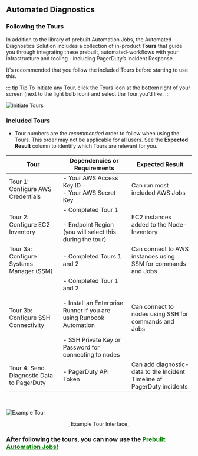 ## Automated Diagnostics
### Following the Tours

In addition to the library of prebuilt Automation Jobs, the Automated Diagnostics Solution includes a collection of in-product **Tours** that guide you through integrating these prebuilt, automated-workflows with your infrastructure and tooling - including PagerDuty’s Incident Response.

It's recommended that you follow the included Tours before starting to use this.

::: tip Tip
To initiate any Tour, click the Tours icon at the bottom right of your screen (next to the light bulb icon) and select the Tour you’d like.
:::

![Initiate Tours](@assets/img/solutions-auto-diag-initiate-tours.png)<br>

### Included Tours

* Tour numbers are the _recommended_ order to follow when using the Tours. This order may not be applicable for all users.  See the **Expected Result** column to identify which Tours are relevant for you.

| Tour | Dependencies or Requirements | Expected Result |
|---|---|---|
| Tour 1: Configure AWS Credentials | - Your AWS Access Key ID<br> - Your AWS Secret Key | Can run most included AWS Jobs |
| Tour 2: Configure EC2 Inventory | - Completed Tour 1<br><br> - Endpoint Region  (you will select this during the tour) | EC2 instances added to the Node-Inventory |
| Tour 3a: Configure Systems Manager (SSM) | - Completed Tours 1 and 2 | Can connect to AWS instances using SSM for commands and Jobs |
| Tour 3b: Configure SSH Connectivity | - Completed Tour 1 and 2<br><br> - Install an Enterprise Runner if you are using Runbook Automation<br><br> - SSH Private Key or Password for connecting to nodes | Can connect to nodes using SSH for commands and Jobs |
| Tour 4: Send Diagnostic Data to PagerDuty | - PagerDuty API Token | Can add diagnostic-data to the Incident Timeline of PagerDuty incidents |

<br>

![Example Tour](@assets/img/solutions-auto-diag-example-tour.png)
<center>_Example Tour Interface_</center>

### **After following the tours, you can now use the [<span style="color:green"><ins>Prebuilt Automation Jobs!</ins></span>](/learning/solutions/automated-diagnostics/jobs.html)**